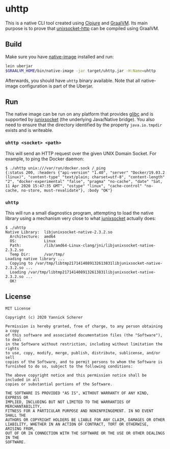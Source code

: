 # uhttp

This is a native CLI tool created using [Clojure][clojure] and
[GraalVM][graalvm]. Its main purpose is to prove that [unixsocket-http][] can
be compiled using GraalVM.

[clojure]: https://clojure.org/
[graalvm]: https://www.graalvm.org/
[unixsocket-http]: https://github.com/into-docker/unixsocket-http

## Build

Make sure you have [native-image][] installed and run:

```sh
lein uberjar
$GRAALVM_HOME/bin/native-image -jar target/uhttp.jar -H:Name=uhttp
```

Afterwards, you should have `uhttp` binary available. Note that all native-image
configuration is part of the Uberjar.

## Run

The native image can be run on any platform that provides [glibc][] and is
supported by [junixsocket][] (the underlying Java/Native bridge). You also need
to ensure that the directory identified by the property `java.io.tmpdir` exists
and is writeable.

### `uhttp <socket> <path>`

This will send an HTTP request over the given UNIX Domain Socket. For example, to ping
the Docker daemon:

```
$ ./uhttp unix:///var/run/docker.sock /_ping
{:status 200, :headers {"api-version" "1.40", "server" "Docker/19.03.2 (linux)", "content-type" "text/plain; charset=utf-8", "content-length" "2", "docker-experimental" "false", "pragma" "no-cache", "date" "Sat, 11 Apr 2020 15:47:35 GMT", "ostype" "linux", "cache-control" "no-cache, no-store, must-revalidate"}, :body "OK"}
```

### `uhttp`

This will run a small diagnostics program, attempting to load the native library
using a mechanism very close to what [junixsocket][] actually does:

```
$ ./uhttp
Native Library:  libjunixsocket-native-2.3.2.so
  Architecture:  amd64
  OS:            Linux
  Path:          /lib/amd64-Linux-clang/jni/libjunixsocket-native-2.3.2.so
  Temp Dir:      /var/tmp/
Loading native library ...
  Copying to /var/tmp/libtmp2171414089132613831libjunixsocket-native-2.3.2.so ...
  Loading /var/tmp/libtmp2171414089132613831libjunixsocket-native-2.3.2.so ...
  OK!
```

[native-image]: https://www.graalvm.org/docs/reference-manual/native-image/
[junixsocket]: https://github.com/kohlschutter/junixsocket
[glibc]: https://www.gnu.org/software/libc/

## License

```
MIT License

Copyright (c) 2020 Yannick Scherer

Permission is hereby granted, free of charge, to any person obtaining a copy
of this software and associated documentation files (the "Software"), to deal
in the Software without restriction, including without limitation the rights
to use, copy, modify, merge, publish, distribute, sublicense, and/or sell
copies of the Software, and to permit persons to whom the Software is
furnished to do so, subject to the following conditions:

The above copyright notice and this permission notice shall be included in all
copies or substantial portions of the Software.

THE SOFTWARE IS PROVIDED "AS IS", WITHOUT WARRANTY OF ANY KIND, EXPRESS OR
IMPLIED, INCLUDING BUT NOT LIMITED TO THE WARRANTIES OF MERCHANTABILITY,
FITNESS FOR A PARTICULAR PURPOSE AND NONINFRINGEMENT. IN NO EVENT SHALL THE
AUTHORS OR COPYRIGHT HOLDERS BE LIABLE FOR ANY CLAIM, DAMAGES OR OTHER
LIABILITY, WHETHER IN AN ACTION OF CONTRACT, TORT OR OTHERWISE, ARISING FROM,
OUT OF OR IN CONNECTION WITH THE SOFTWARE OR THE USE OR OTHER DEALINGS IN THE
SOFTWARE.
```
